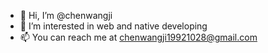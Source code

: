 - 👋 Hi, I’m @chenwangji
- 👀 I’m interested in web and native developing
- 📫 You can reach me at chenwangji19921028@gmail.com
